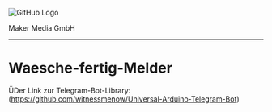 ![GitHub Logo](http://www.heise.de/make/icons/make_logo.png)

Maker Media GmbH
*** 

# Waesche-fertig-Melder
ÜDer Link zur Telegram-Bot-Library:
(https://github.com/witnessmenow/Universal-Arduino-Telegram-Bot)

